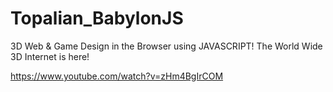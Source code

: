 # Topalian_BabylonJS
3D Web &amp; Game Design in the Browser using JAVASCRIPT! The World Wide 3D Internet is here!

https://www.youtube.com/watch?v=zHm4BgIrCOM
